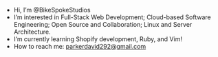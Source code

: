 - Hi, I’m @BikeSpokeStudios
-  I’m interested in Full-Stack Web Development; Cloud-based Software Engineering; Open Source and Collaboration; Linux and Server Architecture.
- I’m currently learning Shopify development, Ruby, and Vim!
- How to reach me: parkerdavid292@gmail.com

<!---
BikeSpokeStudios/BikeSpokeStudios is a ✨ special ✨ repository because its `README.md` (this file) appears on your GitHub profile.
You can click the Preview link to take a look at your changes.
--->
